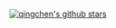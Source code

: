 
[![qingchen's github stars](https://github-readme-stats.vercel.app/api?username=JOYCEQL )](https://github.com/JOYCEQL/github-readme-stats) 
